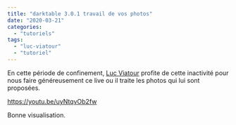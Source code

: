 ```yaml
---
title: "darktable 3.0.1 travail de vos photos"
date: "2020-03-21"
categories: 
  - "tutoriels"
tags: 
  - "luc-viatour"
  - "tutoriel"
---
```


En cette période de confinement, [Luc Viatour](https://www.youtube.com/channel/UCNLc97wHCBhgENfkIDiOUPQ) profite de cette inactivité pour nous faire généreusement ce live ou il traite les photos qui lui sont proposées.

https://youtu.be/uyNtqvOb2fw

Bonne visualisation.
